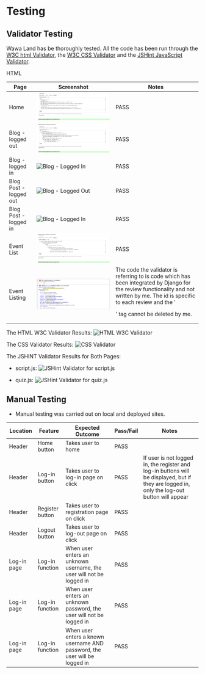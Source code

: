 # Testing

## Validator Testing

Wawa Land has be thoroughly tested. All the code has been run through the [W3C html Validator](https://validator.w3.org/), the [W3C CSS Validator](https://jigsaw.w3.org/css-validator/) and the [JSHint JavaScript Validator](https://jshint.com/). 

HTML

| Page                    | Screenshot                                                                             | Notes    |
|-------------------------|----------------------------------------------------------------------------------------|----------|
| Home                    |![Home Page](static/images/screenshots/html-index.png)                                  | PASS     |
| Blog - logged out       |![Blog - Logged Out](static/images/screenshots/html-blog-loggedout.png)                 | PASS     |
| Blog - logged in        |![Blog - Logged In](static/images/screenshots/html-)                 | PASS     |
| Blog Post - logged out  |![Blog - Logged Out](static/images/screenshots/html-)                 | PASS     |
| Blog Post - logged in   |![Blog - Logged In](static/images/screenshots/html-)                 | PASS     |
| Event List              |![Event](static/images/screenshots/html-event-list.png)                 | PASS     |
| Event Listing           |![Event](static/images/screenshots/html-event-listing.png)                 | The code the validator is referring to is code which has been integrated by Django for the review functionality and not written by me. The id is specific to each review and the '<p>' tag cannot be deleted by me.   |


The HTML W3C Validator Results:
![HTML W3C Validator](media/html-validator.png)

The CSS Validator Results:
![CSS Validator](media/css-validator.png)

The JSHINT Validator Results for Both Pages:
- script.js:
![JSHint Validator for script.js](media/js-script.png)

- quiz.js:
![JSHint Validator for quiz.js](media/js-quiz.png)


## Manual Testing
- Manual testing was carried out on local and deployed sites.

| Location     | Feature         | Expected Outcome                               | Pass/Fail| Notes                   |
|--------------|--------------   |------------------------------------------------|----------|-------------------------|
| Header       | Home button     | Takes user to home                             |  PASS    |
| Header       | Log-in button   | Takes user to log-in page on click             |  PASS    | If user is not logged in, the register and log-in buttons will be displayed, but if they are logged in, only the log-out button will appear |
| Header       | Register button  | Takes user to registration page on click                                       | PASS      |                                                                                                           |
| Header       | Logout button    | Takes user to log-out page on click                                            | PASS      |                                                                                                           |
| Log-in page  | Log-in function  | When user enters an unknown username, the user will not be logged in           | PASS      |                                                                                                           |
| Log-in page  | Log-in function  | When user enters an unknown password, the user will not be logged in           | PASS      |                                                                                                           |
| Log-in page  | Log-in function  | When user enters a known username AND password, the user will be logged in     | PASS      |                                                                                                           |

